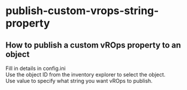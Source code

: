 # publish-custom-vrops-string-property
## How to publish a custom vROps property to an object  

Fill in details in config.ini  
Use the object ID from the inventory explorer to select the object.  
Use value to specify what string you want vROps to publish.  

